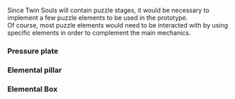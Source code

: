 Since Twin Souls will contain puzzle stages, 
it would be necessary to implement a few puzzle elements to be used in the prototype. <br/>
Of course, most puzzle elements would need to be interacted with by using specific elements in order to complement the main mechanics.

### Pressure plate

### Elemental pillar

### Elemental Box